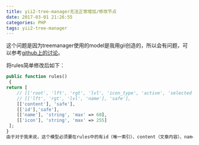```yaml
---
title: yii2-tree-manager无法正常增加/修改节点
date: 2017-03-01 21:26:55
categories: PHP
tags: yii2-tree-manager
---
```


这个问题是因为treemanager使用的model是我用gii创造的，所以会有问题，可以参考[github上的讨论](https://github.com/kartik-v/yii2-tree-manager/issues/61)。
<!--more-->
将rules简单修改后如下：
```php
public function rules()
 {
return [
    // [['root', 'lft', 'rgt', 'lvl', 'icon_type', 'active', 'selected', 'disabled', 'readonly', 'visible', 'collapsed', 'movable_u', 'movable_d', 'movable_l', 'movable_r', 'removable', 'removable_all'], 'safe'],
    // [['lft', 'rgt', 'lvl', 'name'], 'safe'],
    [['content'], 'safe'],
    [['id'],'safe'],
    [['name'], 'string', 'max' => 60],
    [['icon'], 'string', 'max' => 255]
 ];
}
由于对于我来说，这个模型必须要在rules中的有id（唯一索引）、content（文章内容）、name（文章标题），这样才能正常进行增删查改。
```